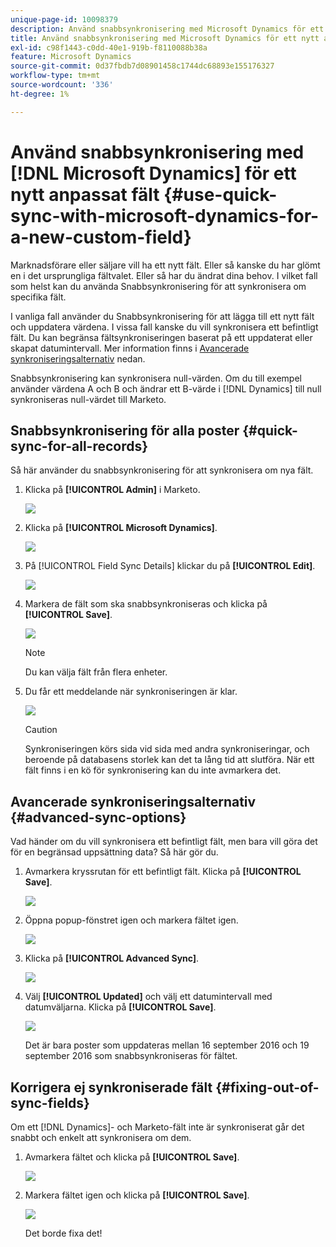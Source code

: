 ```yaml
---
unique-page-id: 10098379
description: Använd snabbsynkronisering med Microsoft Dynamics för ett nytt anpassat fält - Marketo Docs - produktdokumentation
title: Använd snabbsynkronisering med Microsoft Dynamics för ett nytt anpassat fält
exl-id: c98f1443-c0dd-40e1-919b-f8110088b38a
feature: Microsoft Dynamics
source-git-commit: 0d37fbdb7d08901458c1744dc68893e155176327
workflow-type: tm+mt
source-wordcount: '336'
ht-degree: 1%

---
```


# Använd snabbsynkronisering med [!DNL Microsoft Dynamics] för ett nytt anpassat fält {#use-quick-sync-with-microsoft-dynamics-for-a-new-custom-field}

Marknadsförare eller säljare vill ha ett nytt fält. Eller så kanske du har glömt en i det ursprungliga fältvalet. Eller så har du ändrat dina behov. I vilket fall som helst kan du använda Snabbsynkronisering för att synkronisera om specifika fält.

I vanliga fall använder du Snabbsynkronisering för att lägga till ett nytt fält och uppdatera värdena. I vissa fall kanske du vill synkronisera ett befintligt fält. Du kan begränsa fältsynkroniseringen baserat på ett uppdaterat eller skapat datumintervall. Mer information finns i [Avancerade synkroniseringsalternativ](#Advanced_Sync_Options) nedan.

Snabbsynkronisering kan synkronisera null-värden. Om du till exempel använder värdena A och B och ändrar ett B-värde i [!DNL Dynamics] till null synkroniseras null-värdet till Marketo.

## Snabbsynkronisering för alla poster {#quick-sync-for-all-records}

Så här använder du snabbsynkronisering för att synkronisera om nya fält.

1. Klicka på **[!UICONTROL Admin]** i Marketo.

   ![](assets/image2016-8-19-11-3a14-3a5.png)

1. Klicka på **[!UICONTROL Microsoft Dynamics]**.

   ![](assets/image2016-8-19-11-3a15-3a8.png)

1. På [!UICONTROL Field Sync Details] klickar du på **[!UICONTROL Edit]**.

   ![](assets/image2016-8-19-11-3a16-3a22.png)

1. Markera de fält som ska snabbsynkroniseras och klicka på **[!UICONTROL Save]**.

   ![](assets/image2016-8-25-15-3a26-3a11.png)

   >[!NOTE]
   >
   >Du kan välja fält från flera enheter.

1. Du får ett meddelande när synkroniseringen är klar.

   ![](assets/field-sync-update-notification.png)

   >[!CAUTION]
   >
   >Synkroniseringen körs sida vid sida med andra synkroniseringar, och beroende på databasens storlek kan det ta lång tid att slutföra. När ett fält finns i en kö för synkronisering kan du inte avmarkera det.

## Avancerade synkroniseringsalternativ {#advanced-sync-options}

Vad händer om du vill synkronisera ett befintligt fält, men bara vill göra det för en begränsad uppsättning data? Så här gör du.

1. Avmarkera kryssrutan för ett befintligt fält. Klicka på **[!UICONTROL Save]**.

   ![](assets/image2016-8-25-16-3a16-3a32.png)

1. Öppna popup-fönstret igen och markera fältet igen.

   ![](assets/select-field-reselect-hand.png)

1. Klicka på **[!UICONTROL Advanced Sync]**.

   ![](assets/image2016-8-25-15-3a52-3a9.png)

1. Välj **[!UICONTROL Updated]** och välj ett datumintervall med datumväljarna. Klicka på **[!UICONTROL Save]**.

   ![](assets/image2016-8-25-16-3a0-3a3.png)

   Det är bara poster som uppdateras mellan 16 september 2016 och 19 september 2016 som snabbsynkroniseras för fältet.

## Korrigera ej synkroniserade fält {#fixing-out-of-sync-fields}

Om ett [!DNL Dynamics]- och Marketo-fält inte är synkroniserat går det snabbt och enkelt att synkronisera om dem.

1. Avmarkera fältet och klicka på **[!UICONTROL Save]**.

   ![](assets/image2016-8-25-16-3a16-3a32-1.png)

1. Markera fältet igen och klicka på **[!UICONTROL Save]**.

   ![](assets/image2016-8-25-16-3a20-3a45.png)

   Det borde fixa det!
